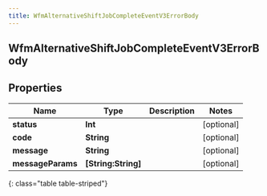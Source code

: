 ```yaml
---
title: WfmAlternativeShiftJobCompleteEventV3ErrorBody
---
```

## WfmAlternativeShiftJobCompleteEventV3ErrorBody

## Properties

|Name | Type | Description | Notes|
|------------ | ------------- | ------------- | -------------|
| **status** | **Int** |  | [optional] |
| **code** | **String** |  | [optional] |
| **message** | **String** |  | [optional] |
| **messageParams** | **[String:String]** |  | [optional] |
{: class="table table-striped"}


